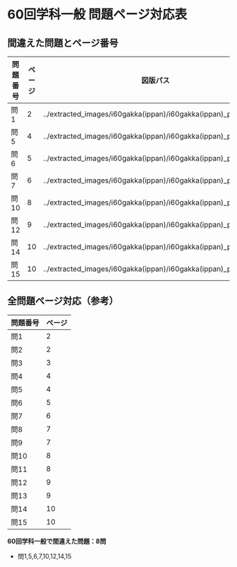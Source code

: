 # 60回学科一般 問題ページ対応表

## 間違えた問題とページ番号

| 問題番号 | ページ | 図版パス |
|---------|--------|----------|
| 問1 | 2 | ../extracted_images/i60gakka(ippan)/i60gakka(ippan)_page2.png |
| 問5 | 4 | ../extracted_images/i60gakka(ippan)/i60gakka(ippan)_page4.png |
| 問6 | 5 | ../extracted_images/i60gakka(ippan)/i60gakka(ippan)_page5.png |
| 問7 | 6 | ../extracted_images/i60gakka(ippan)/i60gakka(ippan)_page6.png |
| 問10 | 8 | ../extracted_images/i60gakka(ippan)/i60gakka(ippan)_page8.png |
| 問12 | 9 | ../extracted_images/i60gakka(ippan)/i60gakka(ippan)_page9.png |
| 問14 | 10 | ../extracted_images/i60gakka(ippan)/i60gakka(ippan)_page10.png |
| 問15 | 10 | ../extracted_images/i60gakka(ippan)/i60gakka(ippan)_page10.png |

## 全問題ページ対応（参考）

| 問題番号 | ページ |
|---------|--------|
| 問1 | 2 |
| 問2 | 2 |
| 問3 | 3 |
| 問4 | 4 |
| 問5 | 4 |
| 問6 | 5 |
| 問7 | 6 |
| 問8 | 7 |
| 問9 | 7 |
| 問10 | 8 |
| 問11 | 8 |
| 問12 | 9 |
| 問13 | 9 |
| 問14 | 10 |
| 問15 | 10 |

**60回学科一般で間違えた問題：8問**
- 問1,5,6,7,10,12,14,15